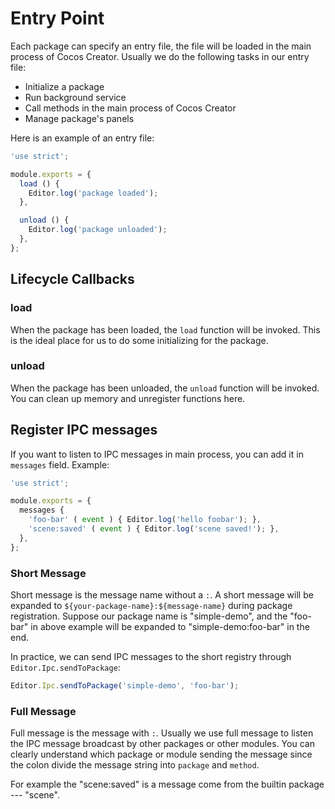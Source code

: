 # Entry Point

Each package can specify an entry file, the file will be loaded in the main process of Cocos Creator. Usually we do the following tasks in our entry file:

 - Initialize a package
 - Run background service
 - Call methods in the main process of Cocos Creator
 - Manage package's panels

Here is an example of an entry file:

```javascript
'use strict';

module.exports = {
  load () {
    Editor.log('package loaded');
  },

  unload () {
    Editor.log('package unloaded');
  },
};
```

## Lifecycle Callbacks

### load

When the package has been loaded, the `load` function will be invoked. This is the ideal place for us to do some initializing for the package.

### unload

When the package has been unloaded, the `unload` function will be invoked. You can clean up memory and unregister functions here.

## Register IPC messages

If you want to listen to IPC messages in main process, you can add it in `messages` field. Example:

```javascript
'use strict';

module.exports = {
  messages {
    'foo-bar' ( event ) { Editor.log('hello foobar'); },
    'scene:saved' ( event ) { Editor.log('scene saved!'); },
  },
};
```

### Short Message

Short message is the message name without a `:`. A short message will be expanded to `${your-package-name}:${message-name}` during package registration. Suppose our package name is "simple-demo", and the "foo-bar" in above example will be expanded to "simple-demo:foo-bar" in the end.

In practice, we can send IPC messages to the short registry through `Editor.Ipc.sendToPackage`:

```javascript
Editor.Ipc.sendToPackage('simple-demo', 'foo-bar');
```

### Full Message

Full message is the message with `:`. Usually we use full message to listen the IPC message broadcast by other packages or other modules. You can clearly understand which package or module sending the message since the colon divide the message string into `package` and `method`.

For example the "scene:saved" is a message come from the builtin package --- "scene".
